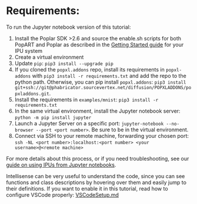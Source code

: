 # Requirements:

To run the Jupyter notebook version of this tutorial:
1. Install the Poplar SDK >2.6 and source the enable.sh scripts for both PopART and Poplar as described in the [Getting Started guide](https://docs.graphcore.ai/en/latest/getting-started.html) for your IPU system
2. Create a virtual environment
3. Update `pip`: `pip3 install --upgrade pip`
4. If you cloned the `popxl.addons` repo, install its requirements in `popxl-addons` with `pip3 install -r requirements.txt` and add the repo to the python path. Otherwise, you can pip install `popxl.addons`: `pip3 install git+ssh://git@phabricator.sourcevertex.net/diffusion/POPXLADDONS/popxladdons.git`.
5. Install the requirements in `examples/mnist`: `pip3 install -r requirements.txt`
5. In the same virtual environment, install the Jupyter notebook server: `python -m pip install jupyter`
6. Launch a Jupyter Server on a specific port: `jupyter-notebook --no-browser --port <port number>`. Be sure to be in the virtual environment.
7. Connect via SSH to your remote machine, forwarding your chosen port:
`ssh -NL <port number>:localhost:<port number> <your username>@<remote machine>`

For more details about this process, or if you need troubleshooting, see our [guide on using IPUs from Jupyter notebooks](../../standard_tools/using_jupyter/README.md).

Intellisense can be very useful to understand the code, since you can see functions and class descriptions by hovering over them and easily jump
to their definitions. If you want to enable it in this tutorial, read how to configure VSCode properly: [VSCodeSetup.md](VSCodeSetup.md)
